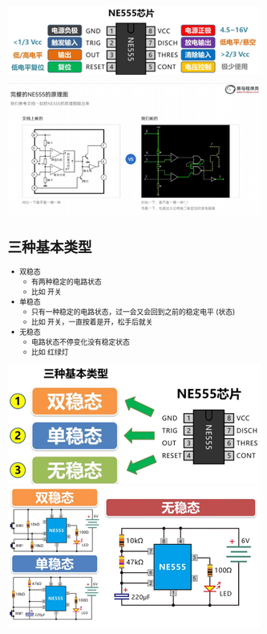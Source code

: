 ![](../photo/Pasted%20image%2020250809173128.png)

![](../photo/Pasted%20image%2020231006120639.png)

# 三种基本类型
- 双稳态
	- 有两种稳定的电路状态
	- 比如 开关
- 单稳态
	- 只有一种稳定的电路状态，过一会又会回到之前的稳定电平 (状态)
	- 比如 开关，一直按着是开，松手后就关
- 无稳态
	- 电路状态不停变化没有稳定状态
	- 比如 红绿灯

![](../photo/Pasted%20image%2020250809172845.png)
![](../photo/Pasted%20image%2020250809200125.png)

